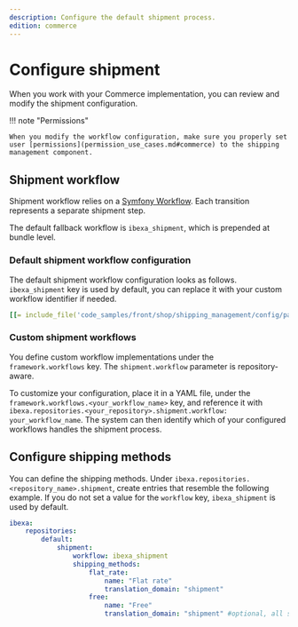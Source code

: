 ```yaml
---
description: Configure the default shipment process.
edition: commerce
---
```


# Configure shipment

When you work with your Commerce implementation, you can review and modify 
the shipment configuration.

!!! note "Permissions" 

    When you modify the workflow configuration, make sure you properly set user [permissions](permission_use_cases.md#commerce) to the shipping management component.

## Shipment workflow

Shipment workflow relies on a [Symfony Workflow](http://symfony.com/doc/5.4/components/workflow.html).
Each transition represents a separate shipment step. 

The default fallback workflow is `ibexa_shipment`, which is prepended at bundle level.

### Default shipment workflow configuration

The default shipment workflow configuration looks as follows. `ibexa_shipment` key is used by default, you can replace it with your custom workflow identifier if needed.

``` yaml
[[= include_file('code_samples/front/shop/shipping_management/config/packages/ibexa.yaml', 15, 46) =]]
```

### Custom shipment workflows

You define custom workflow implementations under the `framework.workflows` key. 
The `shipment.workflow` parameter is repository-aware.

To customize your configuration, place it in a YAML file, under the `framework.workflows.<your_workflow_name>` key, and reference it with `ibexa.repositories.<your_repository>.shipment.workflow: your_workflow_name`. 
The system can then identify which of your configured workflows handles the shipment process.

## Configure shipping methods

You can define the shipping methods.
Under `ibexa.repositories.<repository_name>.shipment`, create entries that resemble 
the following example.
If you do not set a value for the `workflow` key, `ibexa_shipment` is used by default.

``` yaml 
ibexa:
    repositories:
        default: 
            shipment:
                workflow: ibexa_shipment
                shipping_methods:
                    flat_rate:
                        name: "Flat rate"
                        translation_domain: "shipment"
                    free:
                        name: "Free"
                        translation_domain: "shipment" #optional, all shipping methods use this one by default
```